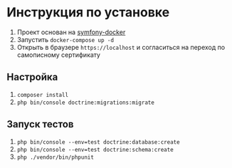 # Инструкция по установке

1. Проект основан на [symfony-docker](https://github.com/dunglas/symfony-docker)
2. Запустить `docker-compose up -d`
3. Открыть в браузере `https://localhost` и согласиться на переход по самописному сертификату

## Настройка

1. `composer install`
2. `php bin/console doctrine:migrations:migrate`

## Запуск тестов

1. `php bin/console --env=test doctrine:database:create`
2. `php bin/console --env=test doctrine:schema:create`
3. `php ./vendor/bin/phpunit`
